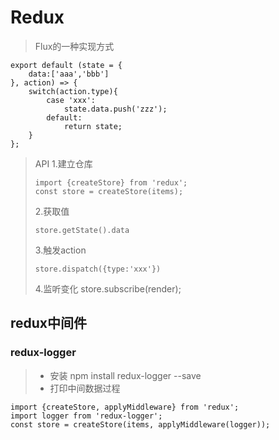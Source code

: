 # Redux
> Flux的一种实现方式
```
export default (state = {
    data:['aaa','bbb']
}, action) => {
    switch(action.type){
        case 'xxx':
            state.data.push('zzz');
        default:
            return state;
    }
};
```
> API
> 1.建立仓库 
> ```
> import {createStore} from 'redux';
> const store = createStore(items);
> ```
> 2.获取值
> ```
> store.getState().data
> ```
> 3.触发action
> ```
> store.dispatch({type:'xxx'})
> ```
> 4.监听变化
> store.subscribe(render);

## redux中间件
### redux-logger
> - 安装 npm install redux-logger --save
> - 打印中间数据过程
```
import {createStore, applyMiddleware} from 'redux';
import logger from 'redux-logger';
const store = createStore(items, applyMiddleware(logger));
```

